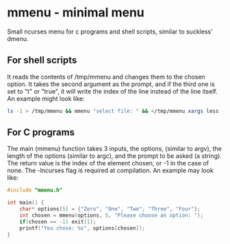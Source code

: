 # mmenu - minimal menu

Small ncurses menu for c programs and shell scripts, similar to suckless' dmenu. 

## For shell scripts
It reads the contents of /tmp/mmenu and changes them to the chosen option. It takes the second argument as the prompt, and if the third one is set to "t" or "true", it will write the index of the line instead of the line itself.
An example might look like: 
```bash
ls -1 > /tmp/mmenu && mmenu "select file: " && </tmp/mmenu xargs less -R 
```

## For C programs
The main (mmenu) function takes 3 inputs, the options, (similar to argv), the length of the options (similar to argc),
and the prompt to be asked (a string). The return value is the index of the element chosen, or -1 in the case of none.
The -lncurses flag is required at compilation. An example may look like:

```c
#include "mmenu.h"

int main() {
	char* options[5] = {"Zero", "One", "Two", "Three", "Four"};
	int chosen = mmenu(options, 5, "Please choose an option: ");
	if(chosen == -1) exit(1);
	printf("You chose: %s", options[chosen]);
}
```
